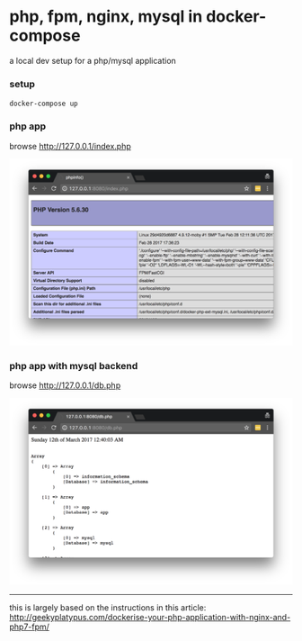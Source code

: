 # php, fpm, nginx, mysql in docker-compose

a local dev setup for a php/mysql application

### setup
```
docker-compose up
```

### php app
browse http://127.0.0.1/index.php

![php app index](/index.php.png?raw=true "php app index")

### php app with mysql backend
browse http://127.0.0.1/db.php

![php app db](/db.php.png?raw=true "php app db")

---
this is largely based on the instructions in this article: http://geekyplatypus.com/dockerise-your-php-application-with-nginx-and-php7-fpm/

